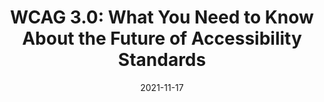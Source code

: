 ---
date: 2021-11-17
publisher: uxdesigncc
tags:
  - accessibility
  - wcag
target_url: https://uxdesign.cc/wcag-3-0-what-you-need-to-know-about-the-future-of-accessibility-standards-2e1f6374f2c7
title: "WCAG 3.0: What You Need to Know About the Future of Accessibility Standards"
---